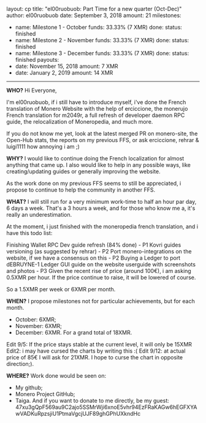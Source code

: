 layout: cp
title: "el00ruobuob: Part Time for a new quarter (Oct-Dec)"
author: el00ruobuob
date: September 3, 2018
amount: 21
milestones:
  - name: Milestone 1 - October
    funds: 33.33% (7 XMR)
    done:
    status: finished
  - name: Milestone 2 - November
    funds: 33.33% (7 XMR)
    done:
    status: finished
  - name: Milestone 3 - December
    funds: 33.33% (7 XMR)
    done:
    status: finished
payouts:
  - date: November 15, 2018
    amount: 7 XMR
  - date: January 2, 2019
    amount: 14 XMR
---
**WHO?**
Hi Everyone,

I'm el00ruobuob, if i still have to introduce myself, i've done the French translation of Monero Website with the help of erciccione, the monerujo French translation for m2049r, a full refresh of developer daemon RPC guide, the relocalization of Moneropedia, and much more.

If you do not know me yet, look at the latest merged PR on monero-site, the Open-Hub stats, the reports on my previous FFS, or ask erciccione, rehrar & luigi1111 how annoying i am ;)

**WHY?**
I would like to continue doing the French localization for almost anything that came up. I also would like to help in any possible ways, like creating/updating guides or generally improving the website.

As the work done on my previous FFS seems to still be appreciated, i propose to continue to help the community in another FFS.

**WHAT?**
I will still run for a very minimum work-time to half an hour par day, 6 days a week. That's a 3 hours a week, and for those who know me a, it's really an underestimation.

At the moment, i just finished with the moneropedia french translation, and i have this todo list:

Finishing Wallet RPC Dev guide refresh (84% done) - P1
Kovri guides versioning (as suggested by rehrar) - P2
Port monero-integrations on the website, if we have a consensus on this - P2
Buying a Ledger to port dEBRUYNE-1 Ledger GUI guide on the website userguide with screenshots and photos - P3
Given the recent rise of price (around 100€), i am asking 0.5XMR per hour. If the price continue to raise, it will be lowered of course.

So a 1.5XMR per week or 6XMR per month.

**WHEN?**
I propose milestones not for particular achievements, but for each month.

* October: 6XMR;
* November: 6XMR;
* December: 6XMR.
For a grand total of 18XMR.

Edit 9/5: If the price stays stable at the current level, it will only be 15XMR
Edit2: i may have cursed the charts by writing this :(
Edit 9/12: at actual price of 85€ I will ask for 21XMR. I hope to curse the chart in opposite direction;).

**WHERE?**
Work done would be seen on:

* My github;
* Monero Project GitHub;
* Taiga.
And if you want to donate to me directly, be my guest: 
47xu3gQpF569au9C2ajo5SSMrWji6xnoE5vhr94EzFRaKAGw6hEGFXYAwVADKuRpzsjiU1PtmaVgcjUJF89ghGPhUXkndHc
